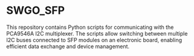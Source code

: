 # SWGO_SFP
This repository contains Python scripts for communicating with the PCA9546A I2C multiplexer. 
The scripts allow switching between multiple I2C buses connected to SFP modules on an electronic board, enabling efficient data exchange and device management.
